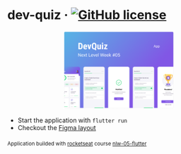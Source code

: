 # dev-quiz &middot; [![GitHub license](https://img.shields.io/badge/license-MIT-blue.svg)](https://github.com/includeVitor/dev-quiz/blob/main/LICENSE)

<p align="center">
  <img  alt="DevQuiz" src="/devquiz.png" width="50%" height="50%">
</p>

- Start the application with `flutter run`
- Checkout the [Figma layout](https://www.figma.com/file/fMqKhwT9L5D3MVe4btRtG5/DevQuiz/duplicate)

<sub>Application builded with [rocketseat](https://www.rocketseat.com.br/) course [nlw-05-flutter](https://github.com/rocketseat-education/nlw-05-flutter)</sub>
